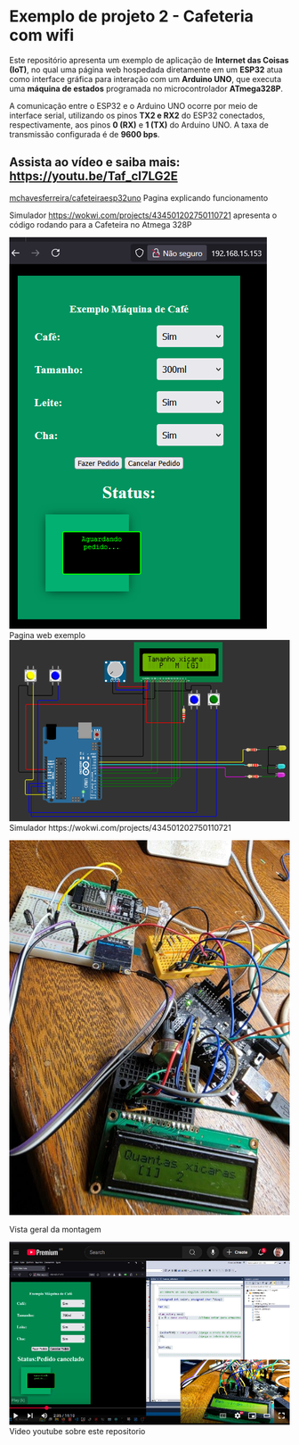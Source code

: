 # Exemplo de projeto 2 - Cafeteria com wifi

Este repositório apresenta um exemplo de aplicação de **Internet das Coisas (IoT)**, no qual uma página web hospedada diretamente em um **ESP32** atua como interface gráfica para interação com um **Arduino UNO**, que executa uma **máquina de estados** programada no microcontrolador **ATmega328P**.

A comunicação entre o ESP32 e o Arduino UNO ocorre por meio de interface serial, utilizando os pinos **TX2 e RX2** do ESP32 conectados, respectivamente, aos pinos **0 (RX)** e **1 (TX)** do Arduino UNO. A taxa de transmissão configurada é de **9600 bps**.

## Assista ao vídeo e saiba mais:  https://youtu.be/Taf_cI7LG2E

[mchavesferreira/cafeteiraesp32uno](http://monitor.rpiot.com.br/aula/cafeteiraesp32uno/)  Pagina explicando funcionamento


Simulador https://wokwi.com/projects/434501202750110721   apresenta o código rodando para a Cafeteira no Atmega 328P

<img src=paginaweb.png>
<BR> Pagina web exemplo


<img src=simulador.png>
<br> Simulador https://wokwi.com/projects/434501202750110721


<img src=circuito.jpg><BR>

Vista geral da montagem


<a href= https://youtu.be/Taf_cI7LG2E><img src=video.png border=0></a>
<BR>  Video youtube sobre este repositorio
